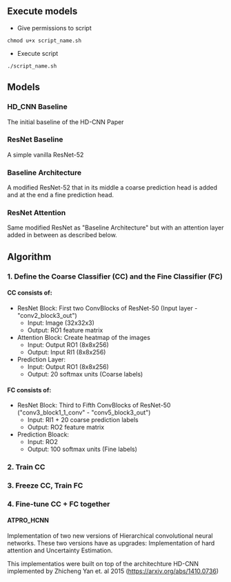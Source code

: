 ## Execute models

- Give permissions to script
```
chmod u+x script_name.sh
```
- Execute script

```
./script_name.sh
```


## Models

### HD_CNN Baseline

The initial baseline of the HD-CNN Paper 

### ResNet Baseline

A simple vanilla ResNet-52

### Baseline Architecture

A modified ResNet-52 that in its middle a coarse prediction head is added and at the end a fine prediction head.

### ResNet Attention

Same modified ResNet as "Baseline Architecture" but with an attention layer added in between as described below. 


## Algorithm

### 1. Define the Coarse Classifier (CC) and the Fine Classifier (FC)

#### CC consists of:
- ResNet Block: First two ConvBlocks of ResNet-50 (Input layer - "conv2_block3_out")
    - Input: Image (32x32x3)
    - Output: RO1 feature matrix
- Attention Block: Create heatmap of the images 
    - Input: Output RO1 (8x8x256)
    - Output: Input  RI1 (8x8x256)
- Prediction Layer:
    - Input: Output RO1 (8x8x256)
    - Output: 20 softmax units (Coarse labels)

#### FC consists of:
- ResNet Block: Third to Fifth ConvBlocks of ResNet-50 ("conv3_block1_1_conv" - "conv5_block3_out")
    - Input: RI1 + 20 coarse prediction labels
    - Output: RO2 feature matrix
- Prediction Bloack:
    - Input: RO2
    - Output: 100 softmax units (Fine labels)

### 2. Train CC

### 3. Freeze CC, Train FC

### 4. Fine-tune CC + FC together


#### ATPRO_HCNN
Implementation of two new versions of Hierarchical convolutional neural networks. 
These two versions have as upgrades: Implementation of hard attention and Uncertainty Estimation.

This implementatios were built on top of the architechture HD-CNN implemented by Zhicheng Yan et. al 2015 (https://arxiv.org/abs/1410.0736)
